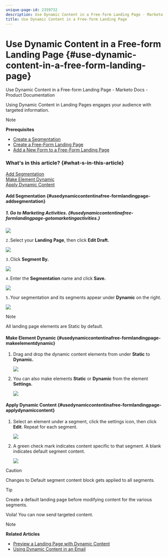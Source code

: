```yaml
---
unique-page-id: 2359732
description: Use Dynamic Content in a Free-form Landing Page - Marketo Docs - Product Documentation
title: Use Dynamic Content in a Free-form Landing Page
---
```


# Use Dynamic Content in a Free-form Landing Page {#use-dynamic-content-in-a-free-form-landing-page}

Use Dynamic Content in a Free-form Landing Page - Marketo Docs - Product Documentation

Using Dynamic Content in Landing Pages engages your audience with targeted information.

>[!NOTE]
>
>**Prerequisites**
>
>* [Create a Segmentation](../../../../../welcome-to-marketo-docs/product-docs/personalization/segmentation-and-snippets/segmentation/create-a-segmentation.md)
>* [Create a Free-Form Landing Page](create-a-free-form-landing-page.md)
>* [Add a New Form to a Free-Form Landing Page](add-a-new-form-to-a-free-form-landing-page.md)
>

### What's in this article? {#what-s-in-this-article}

[Add Segmentation](#usedynamiccontentinafree-formlandingpage-addsegmentation)  
[Make Element Dynamic](#usedynamiccontentinafree-formlandingpage-makeelementdynamic)  
[Apply Dynamic Content](#usedynamiccontentinafree-formlandingpage-applydynamiccontent)

#### Add Segmentation {#usedynamiccontentinafree-formlandingpage-addsegmentation}

##### 1. Go to Marketing Activities. {#usedynamiccontentinafree-formlandingpage-gotomarketingactivities.}

![](assets/login-marketing-activities-2.png)

`2.`Select your **Landing** **Page**, then click **Edit Draft.**

![](assets/landingpageeditdraft-1.jpg)

`3.`Click **Segment By.**

![](assets/image2014-9-17-12-3a8-3a46.png)

`4.`Enter the **Segmentation** name and click **Save.**

![](assets/image2014-9-17-12-3a8-3a53.png)

`5.`Your segmentation and its segments appear under **Dynamic** on the right.

![](assets/image2014-9-17-12-3a9-3a3.png)

>[!NOTE]
>
>All landing page elements are Static by default.

#### Make Element Dynamic {#usedynamiccontentinafree-formlandingpage-makeelementdynamic}

1. Drag and drop the dynamic content elements from under **Static** to **Dynamic.**

   ![](assets/image2014-9-17-12-3a10-3a8.png)

1. You can also make elements **Static** or **Dynamic** from the element **Settings.**

   ![](assets/image2014-9-17-12-3a10-3a14.png)

#### Apply Dynamic Content {#usedynamiccontentinafree-formlandingpage-applydynamiccontent}

1. Select an element under a segment, click the settings icon, then click **Edit**. Repeat for each segment.

   ![](assets/image2014-9-17-12-3a11-3a43.png)

1. A green check mark indicates content specific to that segment. A blank indicates default segment content.

   ![](assets/image2014-9-17-12-3a12-3a52.png)

>[!CAUTION]
>
>Changes to Default segment content block gets applied to all segments.

>[!TIP]
>
>Create a default landing page before modifying content for the various segments.

Voila! You can now send targeted content. 

>[!NOTE]
>
>**Related Articles**
>
>* [Preview a Landing Page with Dynamic Content](../../../../../welcome-to-marketo-docs/product-docs/demand-generation/landing-pages/landing-page-actions/preview-a-landing-page-with-dynamic-content.md)
>* [Using Dynamic Content in an Email](../../../../../welcome-to-marketo-docs/product-docs/email-marketing/general/functions-in-the-editor/using-dynamic-content-in-an-email.md)
>

